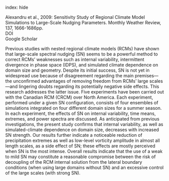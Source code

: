 index: hide

<div class="Citation">

  <div class="Citation-body">
    <div class="Citation-text">Alexandru et al., 2009: Sensitivity Study of Regional Climate Model Simulations to Large-Scale Nudging Parameters. <span class="Article-journal">Monthly Weather Review, </span><span class="Article-volume">137, </span>1666-1686pp.</div>
    <div class="Citation-links">
      <div class="CitationLink" data-href="https://doi.org/10.1175/2008MWR2620.1">
        <div class="CitationLink-icon CitationLink-Doi"></div>
        <div class="CitationLink-text">DOI</div>
      </div>
      <div class="CitationLink" data-href="https://scholar.google.com/scholar?q=10.1175/2008MWR2620.1">
        <div class="CitationLink-icon CitationLink-Scholar"></div>
        <div class="CitationLink-text">Google Scholar</div>
      </div>
    </div>
  </div>
</div>

Previous studies with nested regional climate models (RCMs) have shown that large-scale spectral nudging (SN) seems to be a powerful method to correct RCMs’ weaknesses such as internal variability, intermittent divergence in phase space (IDPS), and simulated climate dependence on domain size and geometry. Despite its initial success, SN is not yet in widespread use because of disagreement regarding the main premises—the unconfirmed advantages of removing freedom from RCMs’ large scales—and lingering doubts regarding its potentially negative side effects. This research addresses the latter issue. Five experiments have been carried out with the Canadian RCM (CRCM) over North America. Each experiment, performed under a given SN configuration, consists of four ensembles of simulations integrated on four different domain sizes for a summer season. In each experiment, the effects of SN on internal variability, time means, extremes, and power spectra are discussed. As anticipated from previous investigations, the present study confirms that internal variability, as well as simulated-climate dependence on domain size, decreases with increased SN strength. Our results further indicate a noticeable reduction of precipitation extremes as well as low-level vorticity amplitude in almost all length scales, as a side effect of SN; these effects are mostly perceived when SN is the most intense. Overall results indicate that the use of a weak to mild SN may constitute a reasonable compromise between the risk of decoupling of the RCM internal solution from the lateral boundary conditions (when using large domains without SN) and an excessive control of the large scales (with strong SN).

<div class="Citation-copy">

</div>